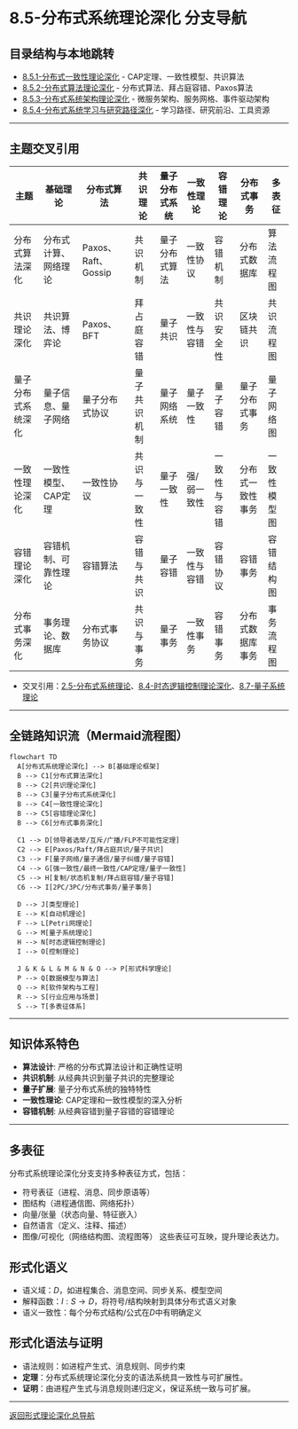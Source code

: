 # 8.5-分布式系统理论深化 分支导航

## 目录结构与本地跳转

- [8.5.1-分布式一致性理论深化](8.5.1-分布式一致性理论深化.md) - CAP定理、一致性模型、共识算法
- [8.5.2-分布式算法理论深化](8.5.2-分布式算法理论深化.md) - 分布式算法、拜占庭容错、Paxos算法
- [8.5.3-分布式系统架构理论深化](8.5.3-分布式系统架构理论深化.md) - 微服务架构、服务网格、事件驱动架构
- [8.5.4-分布式系统学习与研究路径深化](8.5.4-分布式系统学习与研究路径深化.md) - 学习路径、研究前沿、工具资源

---

## 主题交叉引用

| 主题      | 基础理论 | 分布式算法 | 共识理论 | 量子分布式系统 | 一致性理论 | 容错理论 | 分布式事务 | 多表征 |
|-----------|----------|------------|----------|----------------|------------|----------|------------|--------|
| 分布式算法深化| 分布式计算、网络理论 | Paxos、Raft、Gossip | 共识机制 | 量子分布式算法 | 一致性协议 | 容错机制 | 分布式数据库 | 算法流程图|
| 共识理论深化| 共识算法、博弈论 | Paxos、BFT | 拜占庭容错 | 量子共识 | 一致性与容错 | 共识安全性 | 区块链共识 | 共识流程图|
| 量子分布式系统深化| 量子信息、量子网络 | 量子分布式协议 | 量子共识机制 | 量子网络系统 | 量子一致性 | 量子容错 | 量子分布式事务 | 量子网络图|
| 一致性理论深化| 一致性模型、CAP定理 | 一致性协议 | 共识与一致性 | 量子一致性 | 强/弱一致性 | 一致性与容错 | 分布式一致性事务 | 一致性模型图|
| 容错理论深化| 容错机制、可靠性理论 | 容错算法 | 容错与共识 | 量子容错 | 一致性与容错 | 容错协议 | 容错事务 | 容错结构图|
| 分布式事务深化| 事务理论、数据库 | 分布式事务协议 | 共识与事务 | 量子事务 | 一致性事务 | 容错事务 | 分布式数据库事务 | 事务流程图|

- 交叉引用：[2.5-分布式系统理论](../2-形式科学理论/2.5-分布式系统理论/README.md)、[8.4-时态逻辑控制理论深化](../8.4-时态逻辑控制理论深化/README.md)、[8.7-量子系统理论](../8.7-量子系统理论/README.md)

---

## 全链路知识流（Mermaid流程图）

```mermaid
flowchart TD
  A[分布式系统理论深化] --> B[基础理论框架]
  B --> C1[分布式算法深化]
  B --> C2[共识理论深化]
  B --> C3[量子分布式系统深化]
  B --> C4[一致性理论深化]
  B --> C5[容错理论深化]
  B --> C6[分布式事务深化]
  
  C1 --> D[领导者选举/互斥/广播/FLP不可能性定理]
  C2 --> E[Paxos/Raft/拜占庭共识/量子共识]
  C3 --> F[量子网络/量子通信/量子纠缠/量子容错]
  C4 --> G[强一致性/最终一致性/CAP定理/量子一致性]
  C5 --> H[复制/状态机复制/拜占庭容错/量子容错]
  C6 --> I[2PC/3PC/分布式事务/量子事务]
  
  D --> J[类型理论]
  E --> K[自动机理论]
  F --> L[Petri网理论]
  G --> M[量子系统理论]
  H --> N[时态逻辑控制理论]
  I --> O[控制理论]
  
  J & K & L & M & N & O --> P[形式科学理论]
  P --> Q[数据模型与算法]
  Q --> R[软件架构与工程]
  R --> S[行业应用与场景]
  S --> T[多表征体系]
```

---

## 知识体系特色

- **算法设计**: 严格的分布式算法设计和正确性证明
- **共识机制**: 从经典共识到量子共识的完整理论
- **量子扩展**: 量子分布式系统的独特特性
- **一致性理论**: CAP定理和一致性模型的深入分析
- **容错机制**: 从经典容错到量子容错的容错理论

---

## 多表征

分布式系统理论深化分支支持多种表征方式，包括：

- 符号表征（进程、消息、同步原语等）
- 图结构（进程通信图、网络拓扑）
- 向量/张量（状态向量、特征嵌入）
- 自然语言（定义、注释、描述）
- 图像/可视化（网络结构图、流程图等）
这些表征可互映，提升理论表达力。

## 形式化语义

- 语义域：$D$，如进程集合、消息空间、同步关系、模型空间
- 解释函数：$I: S \to D$，将符号/结构映射到具体分布式语义对象
- 语义一致性：每个分布式结构/公式在$D$中有明确定义

## 形式化语法与证明

- 语法规则：如进程产生式、消息规则、同步约束
- **定理**：分布式系统理论深化分支的语法系统具一致性与可扩展性。
- **证明**：由进程产生式与消息规则递归定义，保证系统一致与可扩展。

---

[返回形式理论深化总导航](../README.md)
